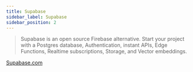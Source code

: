 ```yaml
---
title: Supabase
sidebar_label: Supabase
sidebar_position: 2
---
```


> Supabase is an open source Firebase alternative.
> Start your project with a Postgres database, Authentication, instant APIs, Edge Functions, Realtime subscriptions, Storage, and Vector embeddings.

[Supabase.com](https://supabase.com/)